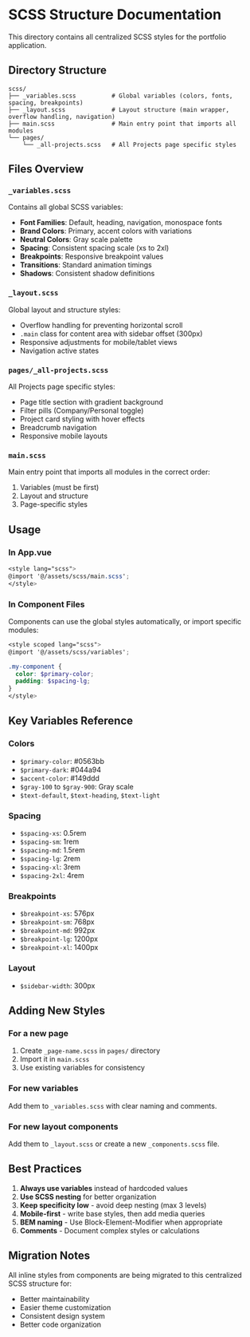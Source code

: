 # SCSS Structure Documentation

This directory contains all centralized SCSS styles for the portfolio application.

## Directory Structure

```
scss/
├── _variables.scss          # Global variables (colors, fonts, spacing, breakpoints)
├── _layout.scss             # Layout structure (main wrapper, overflow handling, navigation)
├── main.scss                # Main entry point that imports all modules
└── pages/
    └── _all-projects.scss   # All Projects page specific styles
```

## Files Overview

### `_variables.scss`
Contains all global SCSS variables:
- **Font Families**: Default, heading, navigation, monospace fonts
- **Brand Colors**: Primary, accent colors with variations
- **Neutral Colors**: Gray scale palette
- **Spacing**: Consistent spacing scale (xs to 2xl)
- **Breakpoints**: Responsive breakpoint values
- **Transitions**: Standard animation timings
- **Shadows**: Consistent shadow definitions

### `_layout.scss`
Global layout and structure styles:
- Overflow handling for preventing horizontal scroll
- `.main` class for content area with sidebar offset (300px)
- Responsive adjustments for mobile/tablet views
- Navigation active states

### `pages/_all-projects.scss`
All Projects page specific styles:
- Page title section with gradient background
- Filter pills (Company/Personal toggle)
- Project card styling with hover effects
- Breadcrumb navigation
- Responsive mobile layouts

### `main.scss`
Main entry point that imports all modules in the correct order:
1. Variables (must be first)
2. Layout and structure
3. Page-specific styles

## Usage

### In App.vue
```scss
<style lang="scss">
@import '@/assets/scss/main.scss';
</style>
```

### In Component Files
Components can use the global styles automatically, or import specific modules:

```scss
<style scoped lang="scss">
@import '@/assets/scss/variables';

.my-component {
  color: $primary-color;
  padding: $spacing-lg;
}
</style>
```

## Key Variables Reference

### Colors
- `$primary-color`: #0563bb
- `$primary-dark`: #044a94
- `$accent-color`: #149ddd
- `$gray-100` to `$gray-900`: Gray scale
- `$text-default`, `$text-heading`, `$text-light`

### Spacing
- `$spacing-xs`: 0.5rem
- `$spacing-sm`: 1rem
- `$spacing-md`: 1.5rem
- `$spacing-lg`: 2rem
- `$spacing-xl`: 3rem
- `$spacing-2xl`: 4rem

### Breakpoints
- `$breakpoint-xs`: 576px
- `$breakpoint-sm`: 768px
- `$breakpoint-md`: 992px
- `$breakpoint-lg`: 1200px
- `$breakpoint-xl`: 1400px

### Layout
- `$sidebar-width`: 300px

## Adding New Styles

### For a new page
1. Create `_page-name.scss` in `pages/` directory
2. Import it in `main.scss`
3. Use existing variables for consistency

### For new variables
Add them to `_variables.scss` with clear naming and comments.

### For new layout components
Add them to `_layout.scss` or create a new `_components.scss` file.

## Best Practices

1. **Always use variables** instead of hardcoded values
2. **Use SCSS nesting** for better organization
3. **Keep specificity low** - avoid deep nesting (max 3 levels)
4. **Mobile-first** - write base styles, then add media queries
5. **BEM naming** - Use Block-Element-Modifier when appropriate
6. **Comments** - Document complex styles or calculations

## Migration Notes

All inline styles from components are being migrated to this centralized SCSS structure for:
- Better maintainability
- Easier theme customization
- Consistent design system
- Better code organization
